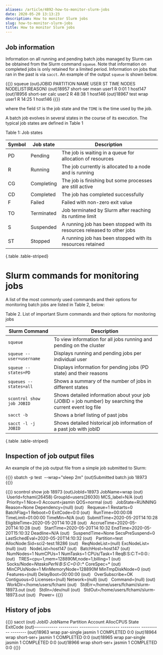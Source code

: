 ```yaml
---
aliases: /article/4892-how-to-monitor-slurm-jobs
date: 2020-05-20 13:13:23
description: How to monitor Slurm jobs
slug: how-to-monitor-slurm-jobs
title: How to monitor Slurm jobs
---
```


## Job information

Information on all running and pending batch jobs managed by Slurm can be
obtained from the Slurm command `squeue`. Note that information on completed
jobs is only retained for a limited period. Information on jobs that ran in
the past is via `sacct`. An example of the output `squeue` is shown below.

{{<command user="user" host="sci-vm-01">}}
squeue
(out)JOBID PARTITION     NAME   USER ST       TIME  NODES NODELIST(REASON)
(out)18957 short-ser     mean   user1  R       0:01      1 host147
(out)18956 short-ser     calc   user2  R      48:38      1 host146
(out)18967      test     wrap   user1  R      14:25      1 host146
{{</command>}}

where the field `ST` is the job state and the `TIME` is the time used by the
job.

A batch job evolves in several states in the course of its execution. The
typical job states are defined in Table 1

Table 1: Job states

Symbol | Job state  |  Description  
---|---|---
PD  |  Pending  |  The job is waiting in a queue for allocation of resources
R  |  Running  |  The job currently is allocated to a node and is running
CG  |  Completing  |  The job is finishing but some processes are still active
CD  |  Completed  |  The job has completed successfully
F  |  Failed  |  Failed with non-zero exit value
TO  |  Terminated  |  Job terminated by Slurm after reaching its runtime limit
S  |  Suspended  |  A running job has been stopped with its resources released to other jobs
ST  |  Stopped  |  A running job has been stopped with its resources retained
{.table .table-striped}
  
# Slurm commands for monitoring jobs

A list of the most commonly used commands and their options for monitoring
batch jobs are listed in Table 2, below:

Table 2. List of important Slurm commands and their options for monitoring
jobs

Slurm Command  |  Description  
---|---  
`squeue` |  To view information for all jobs running and pending on the cluster  
`squeue --user=username` |  Displays running and pending jobs per individual user  
`squeue --states=PD` |  Displays information for pending jobs (PD state) and their reasons  
`squeues --states=all` |  Shows a summary of the number of jobs in different states  
`scontrol show job JOBID` |  Shows detailed information about your job (JOBID = job number) by searching the current event log file  
`sacct -b` |  Shows a brief listing of past jobs
`sacct -l -j JOBID` |  Shows detailed historical job information of a past job with jobID  
{.table .table-striped}
  
## Inspection of job output files

An example of the job output file from a simple job submitted to Slurm:

{{<command shell="bash">}}
sbatch -p test  --wrap="sleep 2m"
(out)Submitted batch job 18973  
{{</command>}}

{{<command shell="bash">}}
scontrol show job 18973
(out)JobId=18973 JobName=wrap
(out)   UserId=fchami(26458) GroupId=users(26030) MCS_label=N/A
(out)   Priority=1 Nice=0 Account=jasmin QOS=normal
(out)   JobState=RUNNING Reason=None Dependency=(null)
(out)   Requeue=1 Restarts=0 BatchFlag=1 Reboot=0 ExitCode=0:0
(out)   RunTime=00:00:08 TimeLimit=01:00:00 TimeMin=N/A
(out)  SubmitTime=2020-05-20T14:10:28 EligibleTime=2020-05-20T14:10:28
(out)   AccrueTime=2020-05-20T14:10:28
(out)   StartTime=2020-05-20T14:10:32 EndTime=2020-05-20T15:10:32 Deadline=N/A
(out)   SuspendTime=None SecsPreSuspend=0 LastSchedEval=2020-05-20T14:10:32
(out)   Partition=test AllocNode:Sid=sci2-test:18286
(out)   ReqNodeList=(null) ExcNodeList=(null)
(out)   NodeList=host147
(out)   BatchHost=host147
(out)   NumNodes=1 NumCPUs=1 NumTasks=1 CPUs/Task=1 ReqB:S:C:T=0:0:*:*
(out)   TRES=cpu=1,mem=128890M,node=1,billing=1
(out)   Socks/Node=*NtasksPerN:B:S:C=0:0:*:* CoreSpec=*
(out)   MinCPUsNode=1 MinMemoryNode=128890M MinTmpDiskNode=0
(out)   Features=(null) DelayBoot=00:00:00
(out)   OverSubscribe=OK Contiguous=0 Licenses=(null) Network=(null)
(out)   Command=(null)
(out)   WorkDir=/home/users/fchami
(out)   StdErr=/home/users/fchami/slurm-18973.out
(out)   StdIn=/dev/null
(out)   StdOut=/home/users/fchami/slurm-18973.out
(out)   Power=
{{</command>}}

## History of jobs

{{<command shell="bash">}}
sacct
(out)        JobID    JobName  Partition    Account  AllocCPUS      State ExitCode
(out)------------ ---------- ---------- ---------- ---------- ---------- --------
(out)18963              wrap par-single     jasmin          1  COMPLETED      0:0
(out)18964              wrap short-ser+     jasmin          1  COMPLETED      0:0
(out)18965              wrap par-single     jasmin          1  COMPLETED      0:0
(out)18966              wrap short-ser+     jasmin          1  COMPLETED      0:0
{{</command>}}
